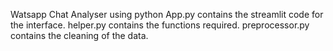 Watsapp Chat Analyser using python
App.py contains the streamlit code for the interface.
helper.py contains the functions required.
preprocessor.py contains the cleaning of the data.
